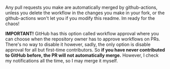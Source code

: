 Any pull requests you make are automatically merged by github-actions, unless you delete the workflow in the changes you make in your fork, or the github-actions won't let you if you modify this readme. Im ready for the chaos!

**IMPORTANT!**
GitHub has this option called workflow approval where you can choose when the repository owner has to approve workflows on PRs. There's no way to disable it however, sadly, the only option is disable approval for all but first-time contributors. So **if you have never contributed to GitHub before, the PR will not automatically merge.** However, I check my notifications all the time, so I may merge it myself.
